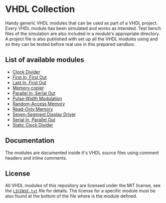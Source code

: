 # VHDL Collection

Handy generic VHDL modules that can be used as part of a VHDL project. Every VHDL module has been simulated and works as intended. Test bench files of the simulation are also included in a module's appropriate directory. A project file is also published with set up all the VHDL modules using and so they can be tested before real use in this prepared sandbox.

## List of available modules
* [Clock Divider](clk_divider)
* [First In, First Out](fifo)
* [Last In, First Out](lifo)
* [Memory copier](mem_copier)
* [Parallel In, Serial Out](piso)
* [Pulse-Width Modulation](pwm)
* [Random-Access Memory](ram)
* [Read-Only Memory](rom)
* [Seven-Segment Display Driver](seg7_driver)
* [Serial In, Parallel Out](sipo)
* [Static Clock Divider](static_clk_divider)

## Documentation

The modules are documented inside it's VHDL source files using comment headers and inline comments.

## License

All VHDL modules of this repository are licensed under the MIT license, see the [`LICENSE.txt`](LICENSE.txt) file for details. The license for a specific module must be also found at the bottom of the file where is the module defined.
